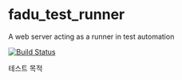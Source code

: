 # fadu_test_runner

A web server acting as a runner in test automation

[![Build Status](https://travis-ci.org/fadu-a/fadu_test_runner.svg?branch=master)](https://travis-ci.org/fadu-a/fadu_test_runner)

테스트 목적
